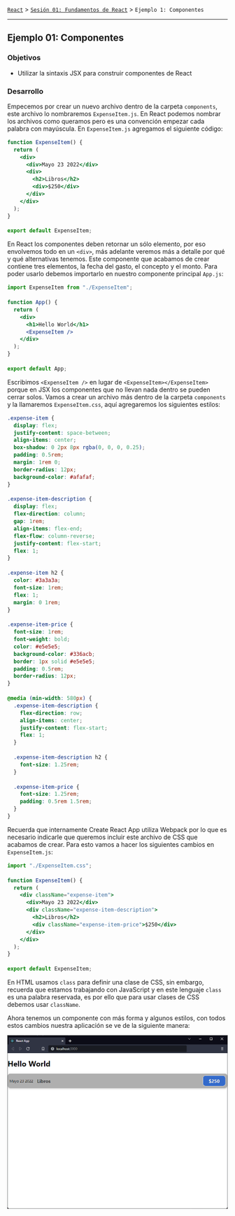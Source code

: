 [`React`](../../README.md) > [`Sesión 01: Fundamentos de React`](../Readme.md) > `Ejemplo 1: Componentes`

---

## Ejemplo 01: Componentes

### Objetivos

- Utilizar la sintaxis JSX para construir componentes de React

### Desarrollo

Empecemos por crear un nuevo archivo dentro de la carpeta `components`, este archivo lo nombraremos `ExpenseItem.js`. En React podemos nombrar los archivos como queramos pero es una convención empezar cada palabra con mayúscula. En `ExpenseItem.js` agregamos el siguiente código:

```jsx
function ExpenseItem() {
  return (
    <div>
      <div>Mayo 23 2022</div>
      <div>
        <h2>Libros</h2>
        <div>$250</div>
      </div>
    </div>
  );
}

export default ExpenseItem;
```

En React los componentes deben retornar un sólo elemento, por eso envolvemos todo en un `<div>`, más adelante veremos más a detalle por qué y qué alternativas tenemos. Este componente que acabamos de crear contiene tres elementos, la fecha del gasto, el concepto y el monto. Para poder usarlo debemos importarlo en nuestro componente principal `App.js`:

```jsx
import ExpenseItem from "./ExpenseItem";

function App() {
  return (
    <div>
      <h1>Hello World</h1>
      <ExpenseItem />
    </div>
  );
}

export default App;
```

Escribimos `<ExpenseItem />` en lugar de `<ExpenseItem></ExpenseItem>` porque en JSX los componentes que no llevan nada dentro se pueden cerrar solos. Vamos a crear un archivo más dentro de la carpeta `components` y la llamaremos `ExpenseItem.css`, aquí agregaremos los siguientes estilos:

```css
.expense-item {
  display: flex;
  justify-content: space-between;
  align-items: center;
  box-shadow: 0 2px 8px rgba(0, 0, 0, 0.25);
  padding: 0.5rem;
  margin: 1rem 0;
  border-radius: 12px;
  background-color: #afafaf;
}

.expense-item-description {
  display: flex;
  flex-direction: column;
  gap: 1rem;
  align-items: flex-end;
  flex-flow: column-reverse;
  justify-content: flex-start;
  flex: 1;
}

.expense-item h2 {
  color: #3a3a3a;
  font-size: 1rem;
  flex: 1;
  margin: 0 1rem;
}

.expense-item-price {
  font-size: 1rem;
  font-weight: bold;
  color: #e5e5e5;
  background-color: #336acb;
  border: 1px solid #e5e5e5;
  padding: 0.5rem;
  border-radius: 12px;
}

@media (min-width: 580px) {
  .expense-item-description {
    flex-direction: row;
    align-items: center;
    justify-content: flex-start;
    flex: 1;
  }

  .expense-item-description h2 {
    font-size: 1.25rem;
  }

  .expense-item-price {
    font-size: 1.25rem;
    padding: 0.5rem 1.5rem;
  }
}
```

Recuerda que internamente Create React App utiliza Webpack por lo que es necesario indicarle que queremos incluir este archivo de CSS que acabamos de crear. Para esto vamos a hacer los siguientes cambios en `ExpenseItem.js`:

```jsx
import "./ExpenseItem.css";

function ExpenseItem() {
  return (
    <div className="expense-item">
      <div>Mayo 23 2022</div>
      <div className="expense-item-description">
        <h2>Libros</h2>
        <div className="expense-item-price">$250</div>
      </div>
    </div>
  );
}

export default ExpenseItem;
```

En HTML usamos `class` para definir una clase de CSS, sin embargo, recuerda que estamos trabajando con JavaScript y en este lenguaje `class` es una palabra reservada, es por ello que para usar clases de CSS debemos usar `className`.

Ahora tenemos un componente con más forma y algunos estilos, con todos estos cambios nuestra aplicación se ve de la siguiente manera:

![ExpenseItem](./assets/expense-item.png)
